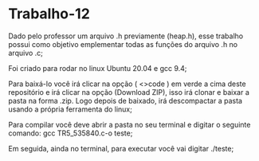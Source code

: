 # Trabalho-12
Dado pelo professor um arquivo .h previamente (heap.h), esse trabalho possui como objetivo emplementar todas as funções do arquivo .h no arquivo .c;

Foi criado para rodar no linux Ubuntu 20.04 e gcc 9.4;

Para baixá-lo você irá clicar na opção ( <>code ) em verde a cima deste repositório e irá clicar na opção (Download ZIP), isso irá clonar e baixar a pasta na forma .zip. Logo depois de baixado, irá descompactar a pasta usando a própria ferramenta do linux;

Para compilar você deve abrir a pasta no seu terminal e digitar o seguinte comando: gcc TR5_535840.c-o teste;

Em seguida, ainda no terminal, para executar você vai digitar ./teste;

